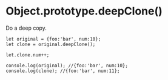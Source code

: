 # Object.prototype.deepClone()

Do a deep copy.

```
let original = {foo:'bar', num:10};
let clone = original.deepClone();

let.clone.num++;

console.log(original); //{foo:'bar', num:10};
console.log(clone); //{foo:'bar', num:11};
```
